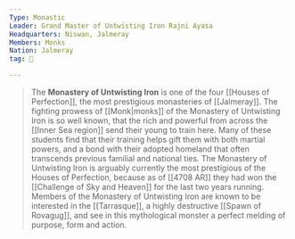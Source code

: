 ```yaml
---
Type: Monastic
Leader: Grand Master of Untwisting Iron Rajni Ayasa
Headquarters: Niswan, Jalmeray
Members: Monks
Nation: Jalmeray
tag: 👥

---
```


> The **Monastery of Untwisting Iron** is one of the four [[Houses of Perfection]], the most prestigious monasteries of [[Jalmeray]]. The fighting prowess of [[Monk|monks]] of the Monastery of Untwisting Iron is so well known, that the rich and powerful from across the [[Inner Sea region]] send their young to train here. Many of these students find that their training helps gift them with both martial powers, and a bond with their adopted homeland that often transcends previous familial and national ties. The Monastery of Untwisting Iron is arguably currently the most prestigious of the Houses of Perfection, because as of [[4708 AR]] they had won the [[Challenge of Sky and Heaven]] for the last two years running.
> Members of the Monastery of Untwisting Iron are known to be interested in the [[Tarrasque]], a highly destructive [[Spawn of Rovagug]], and see in this mythological monster a perfect melding of purpose, form and action.








